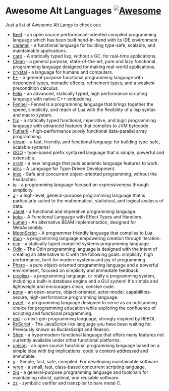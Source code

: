 # Awesome Alt Languages [![Awesome](https://cdn.rawgit.com/sindresorhus/awesome/d7305f38d29fed78fa85652e3a63e154dd8e8829/media/badge.svg)](https://github.com/sindresorhus/awesome)

Just a list of Awesome Alt Langs to check out:

* [Beef](https://www.beeflang.org/) - an open source performance-oriented compiled programming language which has been built hand-in-hand with its IDE environment.
* [caramel](https://caramel.run) - a functional language for building type-safe, scalable, and maintainable applications.
* [carp](https://github.com/carp-lang/Carp) - A statically typed lisp, without a GC, for real-time applications.
* [Clean](https://clean.cs.ru.nl/Clean) - a general purpose, state-of-the-art, pure and lazy functional programming language designed for making real-world applications.
* [crystal](https://crystal-lang.org/) - a language for humans and computers.
* [F*](https://www.fstar-lang.org/) - a general-purpose functional programming language with dependent types, monadic effects, refinement types, and a weakest precondition calculus.
* [Felix](http://felix-lang.github.io/felix/) -  an advanced, statically typed, high performance scripting language with native C++ embedding.
* [Fennel](https://fennel-lang.org) - Fennel is a programming language that brings together the speed, simplicity, and reach of Lua with the flexibility of a lisp syntax and macro system.
* [flix](https://flix.dev/) - a statically typed functional, imperative, and logic programming language with advanced features that compiles to JVM bytecode.
* [Futhark](https://futhark-lang.org/) - high-performance purely functional data-parallel array programming.
* [gleam](https://gleam.run/) - a fast, friendly, and functional language for building type-safe, scalable systems!
* [GOO](https://googoogaga.github.io/) - type-based prefix syntaxed language that is simple, powerful and extensible.
* [grain](https://grain-lang.org) - a new language that puts academic language features to work.
* [idris](https://www.idris-lang.org/) - A Language for Type-Driven Development.
* [inko](https://inko-lang.org) - Safe and concurrent object-oriented programming, without the headaches.
* [io](https://iolanguage.org) - a programming language focused on expressiveness through simplicity.
* [J](https://www.jsoftware.com/) - a high-level, general-purpose programming language that is particularly suited to the mathematical, statistical, and logical analysis of data.
* [Janet](https://janet-lang.org) - a functional and imperative programming language.
* [koka](https://koka-lang.github.io/koka/doc/index.html) - A Functional Language with Effect Types and Handlers.
* [Lumen](https://github.com/lumen/lumen) - An alternative BEAM implementation, designed for WebAssembly.
* [MoonScript](https://moonscript.org) - A programmer friendly language that compiles to Lua.
* [mun](https://mun-lang.org/) - a programming language empowering creation through iteration.
* [nim](https://nim-lang.org/) - a statically typed compiled systems programming language.
* [Odin](https://odin-lang.org/) - The Odin programming language is designed with the intent of creating an alternative to C with the following goals: simplicity, high performance, built for modern systems and joy of programming.
* [Pharo](https://pharo.org) - a pure object-oriented programming language and a powerful environment, focused on simplicity and immediate feedback.
* [picolisp](https://picolisp.com) - a programming language, or really a programming system, including a built-in database engine and a GUI system! It's simple and lightweight and encourages clean, concise code.
* [pony](https://www.ponylang.io/) - an open-source, object-oriented, actor-model, capabilities-secure, high-performance programming language.
* [pyret](https://pyret.org) - a programming language designed to serve as an outstanding choice for programming education while exploring the confluence of scripting and functional programming.
* [red](https://www.red-lang.org/) - a next-gen programming language, strongly inspired by REBOL.
* [ReScript](https://rescript-lang.org/) - The JavaScript-like language you have been waiting for. Previously known as BuckleScript and Reason.
* [Shen](http://shenlanguage.org/) - a hypermodern functional language that offers many features not currently available under other functional platforms.
* [unison](https://www.unisonweb.org/) -  an open source functional programming language based on a simple idea with big implications: code is content-addressed and immutable.
* [v](https://vlang.io) - Simple, fast, safe, compiled. For developing maintainable software.
* [wren](https://wren.io/) - a small, fast, class-based concurrent scripting language.
* [zig](https://ziglang.org/) - a general-purpose programming language and toolchain for maintaining robust, optimal, and reusable software.
* [zz](https://github.com/zetzit/zz) - zymbolic verifier and tranzpiler to bare metal C.
